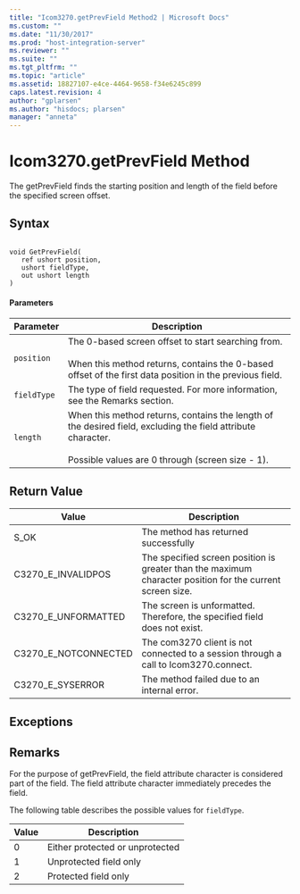 ```yaml
---
title: "Icom3270.getPrevField Method2 | Microsoft Docs"
ms.custom: ""
ms.date: "11/30/2017"
ms.prod: "host-integration-server"
ms.reviewer: ""
ms.suite: ""
ms.tgt_pltfrm: ""
ms.topic: "article"
ms.assetid: 18827107-e4ce-4464-9658-f34e6245c899
caps.latest.revision: 4
author: "gplarsen"
ms.author: "hisdocs; plarsen"
manager: "anneta"
---
```

# Icom3270.getPrevField Method
The getPrevField finds the starting position and length of the field before the specified screen offset.  

## Syntax  

```  

void GetPrevField(  
   ref ushort position,  
   ushort fieldType,  
   out ushort length  
)  
```  

#### Parameters  

|Parameter|Description|  
|---------------|-----------------|  
|`position`|The 0-based screen offset to start searching from.<br /><br /> When this method returns, contains the 0-based offset of the first data position in the previous field.|  
|`fieldType`|The type of field requested. For more information, see the Remarks section.|  
|`length`|When this method returns, contains the length of the desired field, excluding the field attribute character.<br /><br /> Possible values are 0 through (screen size - 1).|  

## Return Value  

|Value|Description|  
|-----------|-----------------|  
|S_OK|The method has returned successfully|  
|C3270_E_INVALIDPOS|The specified screen position is greater than the maximum character position for the current screen size.|  
|C3270_E_UNFORMATTED|The screen is unformatted. Therefore, the specified field does not exist.|  
|C3270_E_NOTCONNECTED|The com3270 client is not connected to a session through a call to Icom3270.connect.|  
|C3270_E_SYSERROR|The method failed due to an internal error.|  

## Exceptions  

## Remarks  
 For the purpose of getPrevField, the field attribute character is considered part of the field. The field attribute character immediately precedes the field.  

 The following table describes the possible values for `fieldType`.  


| Value |           Description           |
|-------|---------------------------------|
|   0   | Either protected or unprotected |
|   1   |     Unprotected field only      |
|   2   |      Protected field only       |

